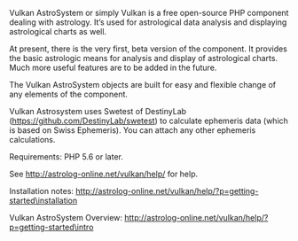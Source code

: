 Vulkan AstroSystem or simply Vulkan is a free open-source PHP component dealing with astrology.
It’s used for astrological data analysis and displaying astrological charts as well.

At present, there is the very first, beta version of the component. 
It provides the basic astrologic means for analysis and display of astrological charts. 
Much more useful features are to be added in the future.

The Vulkan AstroSystem objects are built for easy and flexible change of any elements of the component.

Vulkan Astrosystem uses Swetest of DestinyLab (https://github.com/DestinyLab/swetest) to calculate ephemeris data 
(which is based on Swiss Ephemeris). 
You can attach any other ephemeris calculations.

Requirements: PHP 5.6 or later.

See http://astrolog-online.net/vulkan/help/ for help.

Installation notes: http://astrolog-online.net/vulkan/help/?p=getting-started\installation

Vulkan AstroSystem Overview: http://astrolog-online.net/vulkan/help/?p=getting-started\intro
